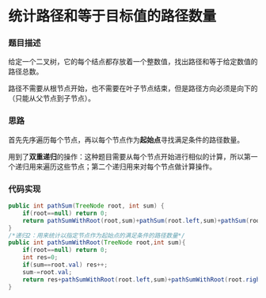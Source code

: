 # 统计路径和等于目标值的路径数量

### 题目描述

给定一个二叉树，它的每个结点都存放着一个整数值，找出路径和等于给定数值的路径总数。

路径不需要从根节点开始，也不需要在叶子节点结束，但是路径方向必须是向下的（只能从父节点到子节点）。

### 思路

首先先序遍历每个节点，再以每个节点作为**起始点**寻找满足条件的路径数量。

用到了**双重递归**的操作：这种题目需要从每个节点开始进行相似的计算，所以第一个递归用来遍历这些节点；第二个递归用来对每个节点做计算操作。

### 代码实现

```java
public int pathSum(TreeNode root, int sum) {
    if(root==null) return 0;
    return pathSumWithRoot(root,sum)+pathSum(root.left,sum)+pathSum(root.right,sum);
}
/*递归2：用来统计以指定节点作为起始点的满足条件的路径数量*/
public int pathSumWithRoot(TreeNode root,int sum){
    if(root==null) return 0;
    int res=0;
    if(sum==root.val) res++;
    sum-=root.val;
    return res+pathSumWithRoot(root.left,sum)+pathSumWithRoot(root.right,sum); 
}
```



